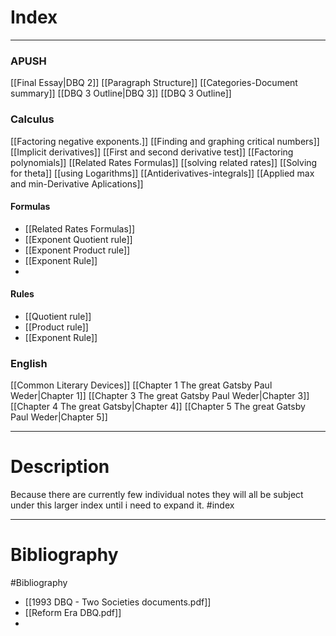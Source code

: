 # Index
---
### APUSH
[[Final Essay|DBQ 2]]
	[[Paragraph Structure]]
	[[Categories-Document summary]]
[[DBQ 3 Outline|DBQ 3]]
	[[DBQ 3 Outline]]
### Calculus
[[Factoring negative exponents.]]
[[Finding and graphing critical numbers]]
[[Implicit derivatives]]
[[First and second derivative test]]
[[Factoring polynomials]]
[[Related Rates Formulas]]
[[solving related rates]]
[[Solving for theta]]
[[using Logarithms]]
[[Antiderivatives-integrals]]
[[Applied max and min-Derivative Aplications]]
#### Formulas
- [[Related Rates Formulas]]
- [[Exponent Quotient rule]]
- [[Exponent Product rule]]
- [[Exponent Rule]]
- 

#### Rules
- [[Quotient rule]]
- [[Product rule]]
- [[Exponent Rule]]




### English
[[Common Literary Devices]]
[[Chapter 1 The great Gatsby Paul Weder|Chapter 1]]
[[Chapter 3 The great Gatsby Paul Weder|Chapter 3]]
[[Chapter 4 The great Gatsby|Chapter 4]]
[[Chapter 5 The great Gatsby Paul Weder|Chapter 5]]




---
# Description
Because there are currently few individual notes they will all be subject under this larger index until i need to expand it.
#index

---
# Bibliography 
#Bibliography 
- [[1993 DBQ - Two Societies documents.pdf]]
- [[Reform Era DBQ.pdf]]
- 